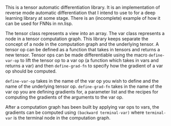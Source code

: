This is a tensor automatic differentiation library. It is an implementation of reverse mode automatic differentiation that I intend to use to for a deep learning library at some stage. There is an (incomplete) example of how it can be used for FNNs in nn.lisp.

The tensor class represents a view into an array. The var class represents a node in a tensor computation graph. This library keeps separate the concept of a node in the computation graph and the underlying tensor. A tensor op can be defined as a function that takes in tensors and returns a new tensor. Tensor ops can be made differentiable using the macro `define-var-op` to lift the tensor op to a var op (a function which takes in vars and returns a var) and then `define-grad-fn` to specify how the gradient of a var op should be computed.

`define-var-op` takes in the name of the var op you wish to define and the name of the underlying tensor op. `define-grad-fn` takes in the name of the var op you are defining gradients for, a parameter list and the recipes for computing the gradients of the arguments to the var op.

After a computation graph has been built by applying var ops to vars, the gradients can be computed using `(backward terminal-var)` where `terminal-var` is the terminal node in the computation graph.